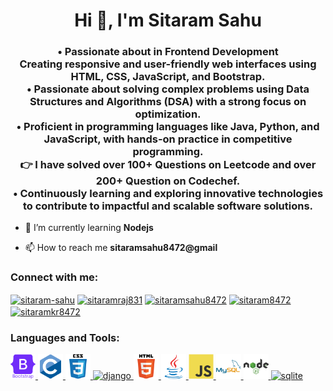 <h1 align="center">Hi 👋, I'm Sitaram Sahu</h1>
<h3 align="center">• Passionate about in Frontend Development <br> Creating responsive and user-friendly web interfaces using HTML, CSS, JavaScript, and Bootstrap. <br> • Passionate about solving complex problems using Data Structures and Algorithms (DSA) with a strong focus on optimization. <br>• Proficient in programming languages like Java, Python, and JavaScript, with hands-on practice in competitive programming. <br> 👉 I have solved over 100+ Questions on Leetcode and over 200+ Question on Codechef. <br> • Continuously learning and exploring innovative technologies to contribute to impactful and scalable software solutions.</h3>

- 🌱 I’m currently learning **Nodejs**

- 📫 How to reach me **sitaramsahu8472@gmail**

<h3 align="left">Connect with me:</h3>
<p align="left">
<a href="https://linkedin.com/in/sitaram-sahu" target="blank"><img align="center" src="https://raw.githubusercontent.com/rahuldkjain/github-profile-readme-generator/master/src/images/icons/Social/linked-in-alt.svg" alt="sitaram-sahu" height="30" width="40" /></a>
<a href="https://instagram.com/sitaramraj831" target="blank"><img align="center" src="https://raw.githubusercontent.com/rahuldkjain/github-profile-readme-generator/master/src/images/icons/Social/instagram.svg" alt="sitaramraj831" height="30" width="40" /></a>
<a href="https://www.codechef.com/users/sitaramsahu" target="blank"><img align="center" src="https://cdn.jsdelivr.net/npm/simple-icons@3.1.0/icons/codechef.svg" alt="sitaramsahu8472" height="30" width="40" /></a>
<a href="https://codeforces.com/profile/sitaramSahu" target="blank"><img align="center" src="https://raw.githubusercontent.com/rahuldkjain/github-profile-readme-generator/master/src/images/icons/Social/codeforces.svg" alt="sitaram8472" height="30" width="40" /></a>
<a href="https://www.leetcode.com/sitaramkr" target="blank"><img align="center" src="https://raw.githubusercontent.com/rahuldkjain/github-profile-readme-generator/master/src/images/icons/Social/leet-code.svg" alt="sitaramkr8472" height="30" width="40" /></a>
</p>

<h3 align="left">Languages and Tools:</h3>
<p align="left"> <a href="https://getbootstrap.com" target="_blank" rel="noreferrer"> <img src="https://raw.githubusercontent.com/devicons/devicon/master/icons/bootstrap/bootstrap-plain-wordmark.svg" alt="bootstrap" width="40" height="40"/> </a> <a href="https://www.cprogramming.com/" target="_blank" rel="noreferrer"> <img src="https://raw.githubusercontent.com/devicons/devicon/master/icons/c/c-original.svg" alt="c" width="40" height="40"/> </a> <a href="https://www.w3schools.com/css/" target="_blank" rel="noreferrer"> <img src="https://raw.githubusercontent.com/devicons/devicon/master/icons/css3/css3-original-wordmark.svg" alt="css3" width="40" height="40"/> </a> <a href="https://www.djangoproject.com/" target="_blank" rel="noreferrer"> <img src="https://cdn.worldvectorlogo.com/logos/django.svg" alt="django" width="40" height="40"/> </a> <a href="https://www.w3.org/html/" target="_blank" rel="noreferrer"> <img src="https://raw.githubusercontent.com/devicons/devicon/master/icons/html5/html5-original-wordmark.svg" alt="html5" width="40" height="40"/> </a> <a href="https://www.java.com" target="_blank" rel="noreferrer"> <img src="https://raw.githubusercontent.com/devicons/devicon/master/icons/java/java-original.svg" alt="java" width="40" height="40"/> </a> <a href="https://developer.mozilla.org/en-US/docs/Web/JavaScript" target="_blank" rel="noreferrer"> <img src="https://raw.githubusercontent.com/devicons/devicon/master/icons/javascript/javascript-original.svg" alt="javascript" width="40" height="40"/> </a> <a href="https://www.mysql.com/" target="_blank" rel="noreferrer"> <img src="https://raw.githubusercontent.com/devicons/devicon/master/icons/mysql/mysql-original-wordmark.svg" alt="mysql" width="40" height="40"/> </a> <a href="https://nodejs.org" target="_blank" rel="noreferrer"> <img src="https://raw.githubusercontent.com/devicons/devicon/master/icons/nodejs/nodejs-original-wordmark.svg" alt="nodejs" width="40" height="40"/> </a> <a href="https://www.sqlite.org/" target="_blank" rel="noreferrer"> <img src="https://www.vectorlogo.zone/logos/sqlite/sqlite-icon.svg" alt="sqlite" width="40" height="40"/> </a> </p>
